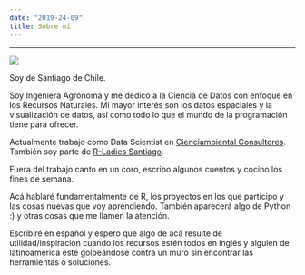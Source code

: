 ```yaml
---
date: "2019-24-09"
title: Sobre mí
---
```


-----

</head> 
<body> 
<div class="wrapingimage"> 
<img src="/img/me.png">
</div>
<p> 
Soy de Santiago de Chile.

Soy Ingeniera Agrónoma y me dedico a la Ciencia de Datos con enfoque en los Recursos Naturales. Mi mayor interés son los datos espaciales y la visualización de datos, así como todo lo que el mundo de la programación tiene para ofrecer.

Actualmente trabajo como Data Scientist en [Cienciambiental Consultores](http://www.cienciambiental.cl/). También soy parte de [R-Ladies Santiago](https://twitter.com/rladiessantiago).

Fuera del trabajo canto en un coro, escribo algunos cuentos y cocino los fines de semana.

Acá hablaré fundamentalmente de R, los proyectos en los que participo y las cosas nuevas que voy aprendiendo. También aparecerá algo de Python :) y otras cosas que me llamen la atención.

Escribiré en español y espero que algo de acá resulte de utilidad/inspiración cuando los recursos estén todos en inglés y alguien de latinoamérica esté golpeándose contra un muro sin encontrar las herramientas o soluciones.
</p> 